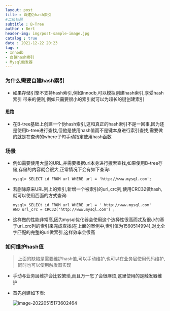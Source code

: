 ```yaml
---
layout: post
title : 自建伪hash索引
#二级标题
subtitle : B-Tree
author : Bert
header-img: img/post-sample-image.jpg
catalog : true
date : 2021-12-22 20:23
tags :
- Innodb
- 自建hash索引
- Mysql触发器
---
```


### 为什么需要自建hash索引

- 如果存储引擎不支持hash索引,例如Innodb,可以模拟创建hash索引,享受hash索引 带来的便利,例如只需要很小的索引就可以为超长的键创建索引

#### 思路

- 在B-tree基础上创建一个伪hash索引,这和真正的hash索引不是一回事,因为还是使用b-tree进行查找,但他是使用hash值而不是键本身进行索引查找,需要做的就是在查询的where子句手动指定使用hash函数

### 场景

- 例如需要使用大量的URL,并需要根据url本身进行搜索查找,如果使用B-tree存储,存储的内容就会很大,正常情况下会有如下查询:

  ```mysql
  mysql> SELECT id FROM url WHERE url = 'http://www.mysql.com';
  ```

- 若删除原来URL列上的索引,新增一个被索引的url_crc列,使用CRC32做hash,就可以使用西面的方式查询:

  ```mysql
  mysql> SELECt id FROM url WHERE url = ' http://www.mysql.com'
  AND url_crc = CRC32('http://www.mysql.com') ;
  ```

- 这样做的性能非常高,因为mysql优化器会使用这个选择性很高而忒及很小的基于url_crc列的索引来完成查找(在上面的案例中,索引值为1560514994),对比全字匹配的完整的url做索引,这样效率会很高

### 如何维护hash值

> 上面的缺陷是需要维护hash值,可以手动维护,也可以在业务层使用代码维护,同时也可以使用触发器实现

- 手动与业务层维护会比较繁琐,而且万一忘了会很麻烦,这里使用的是触发器维护

- 首先创建如下表:

  ![image-20220515173602464](https://bertgo.github.io/img/code-img/image-20220515173602464.png)

  
